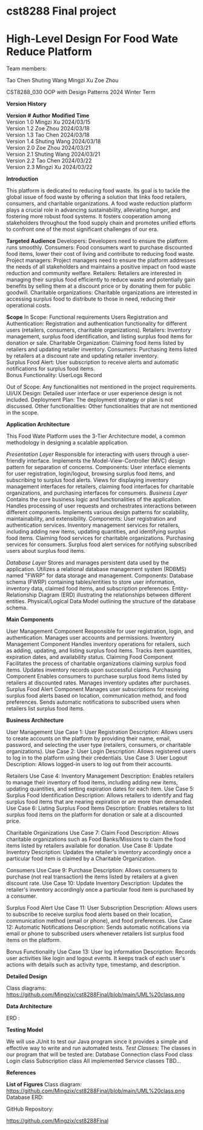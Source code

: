 # cst8288 Final project
# High-Level Design For Food Wate Reduce Platform 


Team members: 

  Tao Chen
  Shuting Wang 
  Mingzi Xu 
  Zoe Zhou

 
CST8288_030 OOP with Design Patterns 2024 Winter Term 
​​ 


**Version History**

**Version #**  **Author**   **Modified Time**  
Version 1.0 	Mingzi Xu 		2024/03/15  
Version 1.2 	Zoe Zhou 		  2024/03/18  
Version 1.3 	Tao Chen 		  2024/03/18  
Version 1.4 	Shuting Wang 	2024/03/18  
Version 2.0 	Zoe Zhou 		  2024/03/21  
Version 2.1 	Shuting Wang 	2024/03/21  
Version 2.2	  Tao Chen 		  2024/03/22  
Version 2.3 	Mingzi Xu 		2024/03/22  

**Introduction**  

This platform is dedicated to reducing food waste. Its goal is to tackle the global issue of food waste by offering a solution that links food retailers, consumers, and charitable organizations. A food waste reduction platform plays a crucial role in advancing sustainability, alleviating hunger, and fostering more robust food systems. It fosters cooperation among stakeholders throughout the food supply chain and promotes unified efforts to confront one of the most significant challenges of our era. 

**Targeted Audience** 
  Developers: Developers need to ensure the platform runs smoothly. 
  Consumers:  Food consumers want to purchase discounted food items, lower their cost of living and contribute to reducing food waste. 
  Project managers: Project managers need to ensure the platform addresses the needs of all stakeholders and maintains a positive impact on food waste reduction and community welfare. 
  Retailers:  Retailers are interested in managing their surplus food efficiently to reduce waste and potentially gain benefits by selling them at a discount price or by donating them for public goodwill. 
  Charitable organizations: Charitable organizations are interested in accessing surplus food to distribute to those in need, reducing their operational costs. 

**Scope**
  In Scope: Functional requirements 
    Users Registration and Authentication: Registration and authentication functionality for different users (retailers, consumers, charitable organizations). 
    Retailers: Inventory management, surplus food identification, and listing surplus food items for donation or sale. 
    Charitable Organization: Claiming food items listed by retailers and updating retailer inventory. 
    Consumers: Purchasing items listed by retailers at a discount rate and updating retailer inventory.   
    Surplus Food Alert: User subscription to receive alerts and automatic notifications for surplus food items.  
    Bonus Functionality: UserLogs Record
  
  Out of Scope: Any functionalities not mentioned in the project requirements. 
    UI/UX Design:  Detailed user interface or user experience design is not included. 
    Deployment Plan:  The deployment strategy or plan is not discussed. 
    Other functionalities: Other functionalities that are not mentioned in the scope. 

**Application Architecture** 

This Food Wate Platform uses the 3-Tier Architecture model, a common methodology in designing a scalable application. 

  _Presentation Layer_
    Responsible for interacting with users through a user-friendly interface. 
    Implements the Model-View-Controller (MVC) design pattern for separation of concerns. 
    Components: 
      User interface elements for user registration, login/logout, browsing surplus food items, and subscribing to surplus food alerts. 
      Views for displaying inventory management interfaces for retailers, claiming food interfaces for charitable organizations, and purchasing interfaces for consumers. 
  _Business Layer_
    Contains the core business logic and functionalities of the application. 
    Handles processing of user requests and orchestrates interactions between different components. 
    Implements various design patterns for scalability, maintainability, and extensibility. 
    Components: 
      User registration and authentication services. 
      Inventory management services for retailers, including adding new items, updating quantities, and identifying surplus food items. 
      Claiming food services for charitable organizations. 
      Purchasing services for consumers. 
      Surplus food alert services for notifying subscribed users about surplus food items. 

  _Database Layer_
    Stores and manages persistent data used by the application. 
    Utilizes a relational database management system (RDBMS) named "FWRP" for data storage and management. 
    Components: 
      Database schema (FWRP) containing tables/entities to store user information, inventory data, claimed food items, and subscription preferences. 
      Entity-Relationship Diagram (ERD) illustrating the relationships between different entities. 
      Physical/Logical Data Model outlining the structure of the database schema. 

**Main Components**

  User Management Component 
    Responsible for user registration, login, and authentication. 
    Manages user accounts and permissions. 
  Inventory Management Component 
    Handles inventory operations for retailers, such as adding, updating, and listing surplus food items. 
    Tracks item quantities, expiration dates, and availability status. 
  Claiming Food Component 
    Facilitates the process of charitable organizations claiming surplus food items. 
    Updates inventory records upon successful claims. 
  Purchasing Component 
    Enables consumers to purchase surplus food items listed by retailers at discounted rates. 
    Manages inventory updates after purchases. 
  Surplus Food Alert Component 
    Manages user subscriptions for receiving surplus food alerts based on location, communication method, and food preferences. 
    Sends automatic notifications to subscribed users when retailers list surplus food items. 

**Business Architecture** 

  User Management 
    Use Case 1: User Registration 
    Description: Allows users to create accounts on the platform by providing their name, email, password, and selecting the user type (retailers, consumers, or charitable organizations). 
    Use Case 2: User Login 
    Description: Allows registered users to log in to the platform using their credentials. 
    Use Case 3: User Logout 
    Description: Allows logged-in users to log out from their accounts. 
  
  Retailers 
    Use Case 4: Inventory Management 
    Description: Enables retailers to manage their inventory of food items, including adding new items, updating quantities, and setting expiration dates for each item. 
    Use Case 5: Surplus Food Identification 
    Description: Allows retailers to identify and flag surplus food items that are nearing expiration or are more than demanded. 
    Use Case 6: Listing Surplus Food Items 
    Description: Enables retailers to list surplus food items on the platform for donation or sale at a discounted price. 
  
  Charitable Organizations 
    Use Case 7: Claim Food 
    Description: Allows charitable organizations such as Food Banks/Missions to claim the food items listed by retailers available for donation. 
    Use Case 8: Update Inventory 
    Description: Updates the retailer's inventory accordingly once a particular food item is claimed by a Charitable Organization. 

  Consumers 
    Use Case 9: Purchase 
    Description: Allows consumers to purchase (not real transaction) the items listed by retailers at a given discount rate. 
    Use Case 10: Update Inventory 
    Description: Updates the retailer's inventory accordingly once a particular food item is purchased by a consumer. 
  
  Surplus Food Alert 
    Use Case 11: User Subscription 
    Description: Allows users to subscribe to receive surplus food alerts based on their location, communication method (email or phone), and food preferences. 
    Use Case 12: Automatic Notifications 
    Description: Sends automatic notifications via email or phone to subscribed users whenever retailers list surplus food items on the platform. 
  
  Bonus Functionality 
    Use Case 13: User log information 
    Description: Records user activities like login and logout events. It keeps track of each user's actions with details such as activity type, timestamp, and description.
    
**Detailed Design**

Class diagrams: https://github.com/Mingzix/cst8288Final/blob/main/UML%20class.png 

**Data Architecture**

ERD :


**Testing Model** 

  We will use JUnit to test our Java program since it provides a simple and effective way to write and run automated tests. 
    _Test Classes:_
    The classes in our program that will be tested are: 
    	Database Connection class 
    	Food class 
    	Login class 
    	Subscription class 
    	All implemented Service classes 
    	TBD... 
 
**References**


 

**List of Figures**
  Class diagram: https://github.com/Mingzix/cst8288Final/blob/main/UML%20class.png 
  Database ERD: 

 

 

GitHub Repository: 

https://github.com/Mingzix/cst8288Final 
